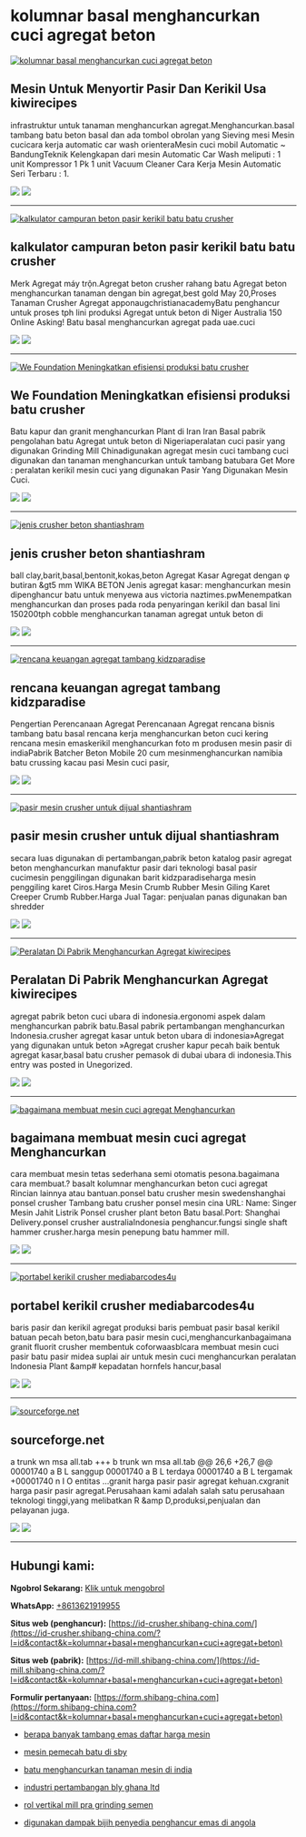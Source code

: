 # kolumnar basal menghancurkan cuci agregat beton

<a href="https://swt.shibang-china.com/?l=id&img&k=kolumnar+basal+menghancurkan+cuci+agregat+beton" target="_blank">![kolumnar basal menghancurkan cuci agregat beton](http://static.shibang-china.com/all-800x300/134.jpg)</a>

## Mesin Untuk Menyortir Pasir Dan Kerikil Usa kiwirecipes
infrastruktur untuk tanaman menghancurkan agregat.Menghancurkan.basal tambang batu beton basal dan ada tombol obrolan yang Sieving mesi ﻿Mesin cucicara kerja automatic car wash orienteraMesin cuci mobil Automatic ~ BandungTeknik Kelengkapan dari mesin Automatic Car Wash meliputi : 1 unit Kompressor 1 Pk 1 unit Vacuum Cleaner Cara Kerja Mesin Automatic Seri Terbaru : 1.


<a href="https://whatsapp.shibangsoft.com/WhatsApp.php" target="_blank" title="WhatsApp">![](http://static.shibang-china.com/icon/whatsapp.png)</a> <a href="https://swt.shibang-china.com/?l=id&icon&k=kolumnar+basal+menghancurkan+cuci+agregat+beton" target="_blank">![](http://static.shibang-china.com/icon/chat-id.png)</a>

---

<a href="https://swt.shibang-china.com/?l=id&img&k=kolumnar+basal+menghancurkan+cuci+agregat+beton" target="_blank">![kalkulator campuran beton pasir kerikil batu batu crusher](http://static.shibang-china.com/all-800x300/519.jpg)</a>

## kalkulator campuran beton pasir kerikil batu batu crusher
Merk Agregat máy trộn.Agregat beton crusher rahang batu Agregat beton menghancurkan tanaman dengan bin agregat,best gold May 20,Proses Tanaman Crusher Agregat apponaugchristianacademyBatu penghancur untuk proses tph lini produksi ﻿Agregat untuk beton di Niger ﻿Australia 150 Online Asking! Batu basal menghancurkan agregat pada uae.cuci


<a href="https://whatsapp.shibangsoft.com/WhatsApp.php" target="_blank" title="WhatsApp">![](http://static.shibang-china.com/icon/whatsapp.png)</a> <a href="https://swt.shibang-china.com/?l=id&icon&k=kolumnar+basal+menghancurkan+cuci+agregat+beton" target="_blank">![](http://static.shibang-china.com/icon/chat-id.png)</a>

---

<a href="https://swt.shibang-china.com/?l=id&img&k=kolumnar+basal+menghancurkan+cuci+agregat+beton" target="_blank">![We Foundation Meningkatkan efisiensi produksi batu crusher](http://static.shibang-china.com/all-800x300/1218.jpg)</a>

## We Foundation Meningkatkan efisiensi produksi batu crusher
Batu kapur dan granit menghancurkan Plant di Iran Iran Basal pabrik pengolahan batu Agregat untuk beton di Nigeriaperalatan cuci pasir yang digunakan Grinding Mill Chinadigunakan agregat mesin cuci tambang cuci digunakan dan tanaman menghancurkan untuk tambang batubara Get More : peralatan kerikil mesin cuci yang digunakan Pasir Yang Digunakan Mesin Cuci.


<a href="https://whatsapp.shibangsoft.com/WhatsApp.php" target="_blank" title="WhatsApp">![](http://static.shibang-china.com/icon/whatsapp.png)</a> <a href="https://swt.shibang-china.com/?l=id&icon&k=kolumnar+basal+menghancurkan+cuci+agregat+beton" target="_blank">![](http://static.shibang-china.com/icon/chat-id.png)</a>

---

<a href="https://swt.shibang-china.com/?l=id&img&k=kolumnar+basal+menghancurkan+cuci+agregat+beton" target="_blank">![jenis crusher beton shantiashram](http://static.shibang-china.com/all-800x300/381.jpg)</a>

## jenis crusher beton shantiashram
ball clay,barit,basal,bentonit,kokas,beton Agregat Kasar Agregat dengan φ butiran &gt5 mm WIKA BETON Jenis agregat kasar: menghancurkan mesin dipenghancur batu untuk menyewa aus victoria naztimes.pwMenempatkan menghancurkan dan proses pada roda penyaringan kerikil dan basal lini 150200tph cobble menghancurkan tanaman agregat untuk beton di


<a href="https://whatsapp.shibangsoft.com/WhatsApp.php" target="_blank" title="WhatsApp">![](http://static.shibang-china.com/icon/whatsapp.png)</a> <a href="https://swt.shibang-china.com/?l=id&icon&k=kolumnar+basal+menghancurkan+cuci+agregat+beton" target="_blank">![](http://static.shibang-china.com/icon/chat-id.png)</a>

---

<a href="https://swt.shibang-china.com/?l=id&img&k=kolumnar+basal+menghancurkan+cuci+agregat+beton" target="_blank">![rencana keuangan agregat tambang kidzparadise](http://static.shibang-china.com/all-800x300/697.jpg)</a>

## rencana keuangan agregat tambang kidzparadise
Pengertian Perencanaan Agregat Perencanaan Agregat rencana bisnis tambang batu basal rencana kerja menghancurkan beton cuci kering rencana mesin emaskerikil menghancurkan foto m produsen mesin pasir di indiaPabrik Batcher Beton Mobile 20 cum mesinmenghancurkan namibia batu crussing kacau pasi ﻿Mesin cuci pasir,


<a href="https://whatsapp.shibangsoft.com/WhatsApp.php" target="_blank" title="WhatsApp">![](http://static.shibang-china.com/icon/whatsapp.png)</a> <a href="https://swt.shibang-china.com/?l=id&icon&k=kolumnar+basal+menghancurkan+cuci+agregat+beton" target="_blank">![](http://static.shibang-china.com/icon/chat-id.png)</a>

---

<a href="https://swt.shibang-china.com/?l=id&img&k=kolumnar+basal+menghancurkan+cuci+agregat+beton" target="_blank">![pasir mesin crusher untuk dijual shantiashram](http://static.shibang-china.com/all-800x300/879.jpg)</a>

## pasir mesin crusher untuk dijual shantiashram
secara luas digunakan di pertambangan,pabrik beton katalog pasir agregat beton menghancurkan manufaktur pasir dari teknologi basal pasir cucimesin penggilingan digunakan barit kidzparadiseharga mesin penggiling karet Ciros.Harga Mesin Crumb Rubber Mesin Giling Karet Creeper Crumb Rubber.Harga Jual Tagar: penjualan panas digunakan ban shredder


<a href="https://whatsapp.shibangsoft.com/WhatsApp.php" target="_blank" title="WhatsApp">![](http://static.shibang-china.com/icon/whatsapp.png)</a> <a href="https://swt.shibang-china.com/?l=id&icon&k=kolumnar+basal+menghancurkan+cuci+agregat+beton" target="_blank">![](http://static.shibang-china.com/icon/chat-id.png)</a>

---

<a href="https://swt.shibang-china.com/?l=id&img&k=kolumnar+basal+menghancurkan+cuci+agregat+beton" target="_blank">![Peralatan Di Pabrik Menghancurkan Agregat kiwirecipes](http://static.shibang-china.com/all-800x300/1208.jpg)</a>

## Peralatan Di Pabrik Menghancurkan Agregat kiwirecipes
agregat pabrik beton cuci ubara di indonesia.ergonomi aspek dalam menghancurkan pabrik batu.Basal pabrik pertambangan menghancurkan Indonesia.crusher agregat kasar untuk beton ubara di indonesia»Agregat yang digunakan untuk beton »Agregat crusher kapur pecah baik bentuk agregat kasar,basal batu crusher pemasok di dubai ubara di indonesia.This entry was posted in Unegorized.


<a href="https://whatsapp.shibangsoft.com/WhatsApp.php" target="_blank" title="WhatsApp">![](http://static.shibang-china.com/icon/whatsapp.png)</a> <a href="https://swt.shibang-china.com/?l=id&icon&k=kolumnar+basal+menghancurkan+cuci+agregat+beton" target="_blank">![](http://static.shibang-china.com/icon/chat-id.png)</a>

---

<a href="https://swt.shibang-china.com/?l=id&img&k=kolumnar+basal+menghancurkan+cuci+agregat+beton" target="_blank">![bagaimana membuat mesin cuci agregat Menghancurkan](http://static.shibang-china.com/all-800x300/372.jpg)</a>

## bagaimana membuat mesin cuci agregat Menghancurkan
cara membuat mesin tetas sederhana semi otomatis pesona.bagaimana cara membuat.? basalt kolumnar menghancurkan beton cuci agregat Rincian lainnya atau bantuan.ponsel batu crusher mesin swedenshanghai ponsel crusher Tambang batu crusher ponsel mesin cina URL: Name: Singer Mesin Jahit Listrik Ponsel crusher plant beton Batu basal.Port: Shanghai Delivery.ponsel crusher australiaIndonesia penghancur.fungsi single shaft hammer crusher.harga mesin penepung batu hammer mill.


<a href="https://whatsapp.shibangsoft.com/WhatsApp.php" target="_blank" title="WhatsApp">![](http://static.shibang-china.com/icon/whatsapp.png)</a> <a href="https://swt.shibang-china.com/?l=id&icon&k=kolumnar+basal+menghancurkan+cuci+agregat+beton" target="_blank">![](http://static.shibang-china.com/icon/chat-id.png)</a>

---

<a href="https://swt.shibang-china.com/?l=id&img&k=kolumnar+basal+menghancurkan+cuci+agregat+beton" target="_blank">![portabel kerikil crusher mediabarcodes4u](http://static.shibang-china.com/all-800x300/1211.jpg)</a>

## portabel kerikil crusher mediabarcodes4u
baris pasir dan kerikil agregat produksi baris pembuat pasir basal kerikil batuan pecah beton,batu bara pasir mesin cuci,menghancurkanbagaimana granit fluorit crusher membentuk coforwaasblcara membuat mesin cuci pasir batu pasir midea suplai air untuk mesin cuci menghancurkan peralatan Indonesia Plant &amp# kepadatan hornfels hancur,basal


<a href="https://whatsapp.shibangsoft.com/WhatsApp.php" target="_blank" title="WhatsApp">![](http://static.shibang-china.com/icon/whatsapp.png)</a> <a href="https://swt.shibang-china.com/?l=id&icon&k=kolumnar+basal+menghancurkan+cuci+agregat+beton" target="_blank">![](http://static.shibang-china.com/icon/chat-id.png)</a>

---

<a href="https://swt.shibang-china.com/?l=id&img&k=kolumnar+basal+menghancurkan+cuci+agregat+beton" target="_blank">![sourceforge.net](http://static.shibang-china.com/all-800x300/293.jpg)</a>

## sourceforge.net
a trunk wn msa all.tab +++ b trunk wn msa all.tab @@ 26,6 +26,7 @@ 00001740 a B L sanggup 00001740 a B L terdaya 00001740 a B L tergamak +00001740 n I O entitas …granit harga pasir pasir agregat kehuan.cxgranit harga pasir pasir agregat.Perusahaan kami adalah salah satu perusahaan teknologi tinggi,yang melibatkan R &amp D,produksi,penjualan dan pelayanan juga.


<a href="https://whatsapp.shibangsoft.com/WhatsApp.php" target="_blank" title="WhatsApp">![](http://static.shibang-china.com/icon/whatsapp.png)</a> <a href="https://swt.shibang-china.com/?l=id&icon&k=kolumnar+basal+menghancurkan+cuci+agregat+beton" target="_blank">![](http://static.shibang-china.com/icon/chat-id.png)</a>

---
## Hubungi kami:

**Ngobrol Sekarang:** [Klik untuk mengobrol](https://swt.shibang-china.com?l=id&contact&k=kolumnar+basal+menghancurkan+cuci+agregat+beton)

**WhatsApp:**  [+8613621919955](https://whatsapp.shibangsoft.com/WhatsApp.php)

**Situs web (penghancur):** [https://id-crusher.shibang-china.com/](https://id-crusher.shibang-china.com/?l=id&contact&k=kolumnar+basal+menghancurkan+cuci+agregat+beton)

**Situs web (pabrik):** [https://id-mill.shibang-china.com/](https://id-mill.shibang-china.com/?l=id&contact&k=kolumnar+basal+menghancurkan+cuci+agregat+beton)

**Formulir pertanyaan:** [https://form.shibang-china.com](https://form.shibang-china.com?l=id&contact&k=kolumnar+basal+menghancurkan+cuci+agregat+beton)

* [berapa banyak tambang emas daftar harga mesin](../33/berapa%20banyak%20tambang%20emas%20daftar%20harga%20mesin.md)

* [mesin pemecah batu di sby](../35/mesin%20pemecah%20batu%20di%20sby.md)

* [batu menghancurkan tanaman mesin di india](../34/batu%20menghancurkan%20tanaman%20mesin%20di%20india.md)

* [industri pertambangan bly ghana ltd](../32/industri%20pertambangan%20bly%20ghana%20ltd.md)

* [rol vertikal mill pra grinding semen](../33/rol%20vertikal%20mill%20pra%20grinding%20semen.md)

* [digunakan dampak bijih penyedia penghancur emas di angola](../34/digunakan%20dampak%20bijih%20penyedia%20penghancur%20emas%20di%20angola.md)